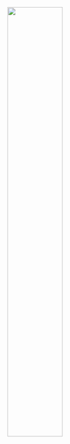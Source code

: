 

<p align="center">
  <img src="https://media.giphy.com/media/BuReg1EyvWaac/giphy.gif" alt="" width=50%>
</p>

